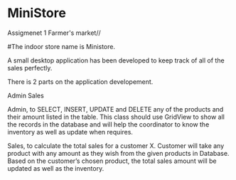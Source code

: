 # MiniStore
 Assigmenet 1
 Farmer's market//

#The indoor store name is Ministore.


<p>A  small desktop application has been developed to keep track
of all of the sales perfectly.</p>

There is 2 parts on the application developement.

Admin
Sales 

Admin, to SELECT, INSERT, UPDATE and DELETE any of
the products and their amount listed in the table. This class should use GridView to show all the
records in the database and will help the coordinator to know the inventory as well as update
when requires.


Sales, to calculate the total sales for a customer X.
Customer will take any product with any amount as they wish from the given products in
Database. Based on the customer’s chosen product, the total sales amount will be updated as
well as the inventory. 
